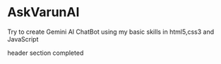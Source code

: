 # AskVarunAI
Try to create Gemini AI ChatBot using my basic skills in html5,css3 and JavaScript

header section completed
